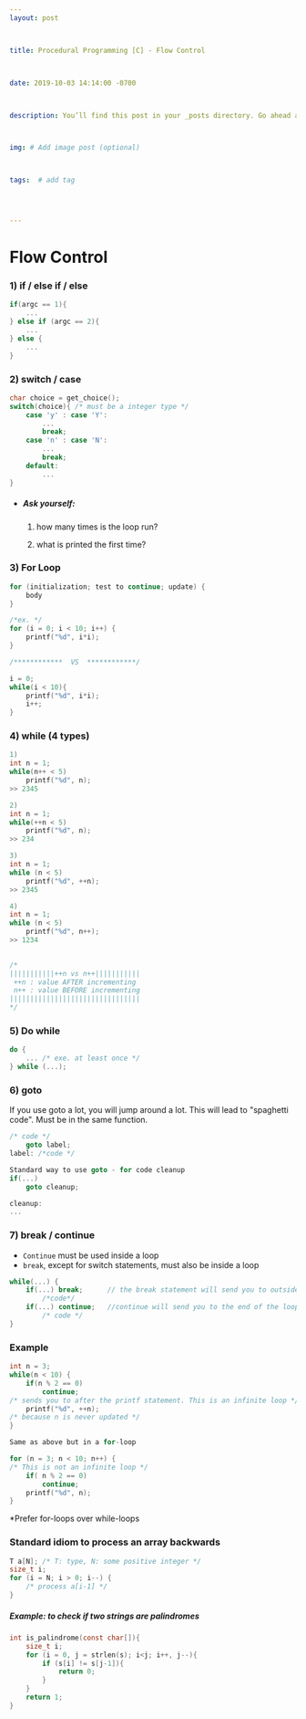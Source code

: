 ```yaml
---
layout: post



title: Procedural Programming [C] - Flow Control



date: 2019-10-03 14:14:00 -0700



description: You’ll find this post in your _posts directory. Go ahead and edit it and re-build the site to see your changes. # Add post description (optional)



img: # Add image post (optional)



tags:  # add tag




---
```




# Flow Control

### 1) if / else if / else

```c
if(argc == 1){
	...
} else if (argc == 2){
	...
} else {
    ...
}
```



### 2) switch / case

```c
char choice = get_choice();
switch(choice){ /* must be a integer type */
	case 'y' : case 'Y':
		...
		break;
	case 'n' : case 'N':
		...
		break;
	default:
		...
}
```



-   ##### Ask yourself:

    1.  how many times is the loop run?

    2.  what is printed the first time?

        

### 3) For Loop

```c
for (initialization; test to continue; update) {
	body
} 

/*ex. */
for (i = 0; i < 10; i++) {
    printf("%d", i*i);
}

/************  VS  ************/

i = 0;
while(i < 10){
    printf("%d", i*i);
	i++;
}
```



### 4) while (4 types)

```c
1) 
int n = 1;
while(n++ < 5)
	printf("%d", n);
>> 2345

2) 
int n = 1;
while(++n < 5)
    printf("%d", n);
>> 234

3) 
int n = 1;
while (n < 5)
    printf("%d", ++n);
>> 2345

4) 
int n = 1;
while (n < 5)
    printf("%d", n++);
>> 1234
    

/* 
|||||||||||++n vs n++|||||||||||
 ++n : value AFTER incrementing
 n++ : value BEFORE incrementing
||||||||||||||||||||||||||||||||
*/
```



### 5) Do while

```c
do {
	... /* exe. at least once */
} while (...);
```



### 6) goto

If you use goto a lot, you will jump around a lot. This will lead to "spaghetti code". Must be in the same function. 

```c
/* code */
	goto label;
label: /*code */
```



```c
Standard way to use goto - for code cleanup
if(...)
	goto cleanup;

cleanup:
...
```



### 7) break / continue 

-   `Continue` must be used inside a loop
-   `break`, except for switch statements, must also be inside a loop

```c
while(...) {
	if(...) break;		// the break statement will send you to outside of the while loop. Stops loop.
		/*code*/
	if(...) continue;	//continue will send you to the end of the loop.
		/* code */
}
```

### Example

```c
int n = 3;
while(n < 10) {
	if(n % 2 == 0)
		continue;		
/* sends you to after the printf statement. This is an infinite loop */
	printf("%d", ++n);	
/* because n is never updated */
}
```

```c
Same as above but in a for-loop

for (n = 3; n < 10; n++) {	
/* This is not an infinite loop */
	if( n % 2 == 0)
		continue;
	printf("%d", n);
}
```

*Prefer for-loops over while-loops



### Standard idiom to process an array backwards

```c
T a[N]; /* T: type, N: some positive integer */
size_t i;
for (i = N; i > 0; i--) {
    /* process a[i-1] */
}
```



##### Example: to check if two strings are palindromes

```c
int is_palindrome(const char[]){
	size_t i;
    for (i = 0, j = strlen(s); i<j; i++, j--){
        if (s[i] != s[j-1]){
            return 0;
        }
    }
    return 1;
}
```

